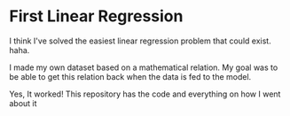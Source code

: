 # First Linear Regression
I think I've solved the easiest linear regression problem that could exist. haha.

I made my own dataset based on a mathematical relation. My goal was to be able to get this relation back when the data is fed to the model.

Yes, It worked!
This repository has the code and everything on how I went about it
